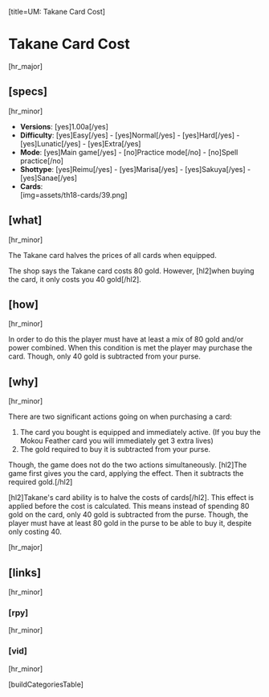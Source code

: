 [title=UM: Takane Card Cost]
# Takane Card Cost
[hr_major]

## [specs]
[hr_minor]

* **Versions**: [yes]1.00a[/yes]
* **Difficulty**: [yes]Easy[/yes] - [yes]Normal[/yes] - [yes]Hard[/yes] - [yes]Lunatic[/yes] - [yes]Extra[/yes]
* **Mode**: [yes]Main game[/yes] - [no]Practice mode[/no] - [no]Spell practice[/no]
* **Shottype**: [yes]Reimu[/yes] - [yes]Marisa[/yes] - [yes]Sakuya[/yes] - [yes]Sanae[/yes]
* **Cards**:  
[img=assets/th18-cards/39.png]


## [what]
[hr_minor]

The Takane card halves the prices of all cards when equipped.

The shop says the Takane card costs 80 gold. However, [hl2]when buying the card, it only costs you 40 gold[/hl2].

## [how]
[hr_minor]

In order to do this the player must have at least a mix of 80 gold and/or power combined. When this condition is met the player may purchase the card. Though, only 40 gold is subtracted from your purse.

## [why]
[hr_minor]

There are two significant actions going on when purchasing a card:
1. The card you bought is equipped and immediately active. (If you buy the Mokou Feather card you will immediately get 3 extra lives)
2. The gold required to buy it is subtracted from your purse.

Though, the game does not do the two actions simultaneously. [hl2]The game first gives you the card, applying the effect. Then it subtracts the required gold.[/hl2]

[hl2]Takane's card ability is to halve the costs of cards[/hl2]. This effect is applied before the cost is calculated. This means instead of spending 80 gold on the card, only 40 gold is subtracted from the purse. Though, the player must have at least 80 gold in the purse to be able to buy it, despite only costing 40.


[hr_major]
## [links]
[hr_minor]
### [rpy]
[hr_minor]
### [vid]
[hr_minor]

[buildCategoriesTable]